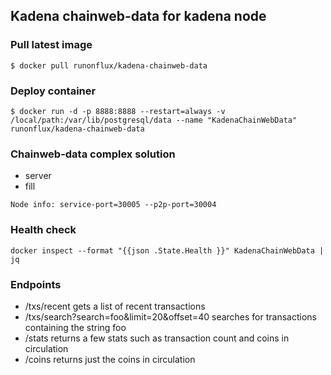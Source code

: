 ## Kadena chainweb-data for kadena node
### Pull latest image
```shell script
$ docker pull runonflux/kadena-chainweb-data
```
### Deploy container
```shell script
$ docker run -d -p 8888:8888 --restart=always -v /local/path:/var/lib/postgresql/data --name "KadenaChainWebData" runonflux/kadena-chainweb-data
```
### Chainweb-data complex solution
- server 
- fill

```shell script
Node info: service-port=30005 --p2p-port=30004
```

### Health check
```shell script
docker inspect --format "{{json .State.Health }}" KadenaChainWebData | jq
```

### Endpoints
- /txs/recent gets a list of recent transactions
- /txs/search?search=foo&limit=20&offset=40 searches for transactions containing the string foo
- /stats returns a few stats such as transaction count and coins in circulation
- /coins returns just the coins in circulation

